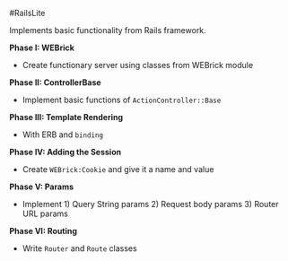 #RailsLite

Implements basic functionality from Rails framework.

**Phase I: WEBrick**
* Create functionary server using classes from WEBrick module

**Phase II: ControllerBase**
* Implement basic functions of `ActionController::Base`

**Phase III: Template Rendering**
* With ERB and `binding`

**Phase IV: Adding the Session**
* Create `WEBrick:Cookie` and give it a name and value

**Phase V: Params**
* Implement 1) Query String params 2) Request body params 3) Router URL params

**Phase VI: Routing**
* Write `Router` and `Route` classes
